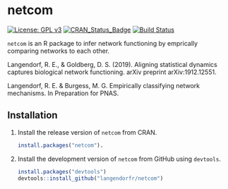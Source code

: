 # netcom

[![License: GPL v3](https://img.shields.io/badge/License-GPL%20v3-blue.svg)](http://www.gnu.org/licenses/gpl-3.0)
[![CRAN_Status_Badge](http://www.r-pkg.org/badges/version/netcom)](https://cran.r-project.org/package=netcom)
[![Build Status](https://travis-ci.org/langendorfr/netcom.svg?branch=master)](https://travis-ci.org/langendorfr/netcom)

`netcom` is an R package to infer network functioning by emprically comparing networks to each other.

Langendorf, R. E., & Goldberg, D. S. (2019). Aligning statistical dynamics captures biological network functioning. arXiv preprint arXiv:1912.12551.

Langendorf, R. E. & Burgess, M. G. Empirically classifying network mechanisms. In Preparation for PNAS.

## Installation

1. Install the release version of `netcom` from CRAN.

   ```R
   install.packages("netcom").
   ```

2. Install the development version of `netcom` from GitHub using `devtools`.
   ```R
   install.packages("devtools")
   devtools::install_github("langendorfr/netcom")
   ```
